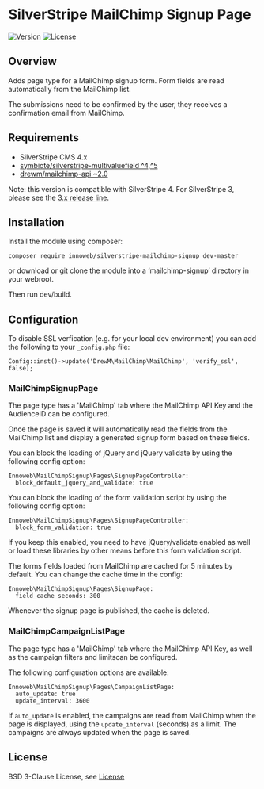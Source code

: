 # SilverStripe MailChimp Signup Page

[![Version](http://img.shields.io/packagist/v/innoweb/silverstripe-mailchimp-signup.svg?style=flat-square)](https://packagist.org/packages/innoweb/silverstripe-mailchimp-signup)
[![License](http://img.shields.io/packagist/l/innoweb/silverstripe-mailchimp-signup.svg?style=flat-square)](license.md)

## Overview

Adds page type for a MailChimp signup form. Form fields are read automatically from the MailChimp list.

The submissions need to be confirmed by the user, they receives a confirmation email from MailChimp.

## Requirements

* SilverStripe CMS 4.x
* [symbiote/silverstripe-multivaluefield ^4,^5](https://packagist.org/packages/symbiote/silverstripe-multivaluefield)
* [drewm/mailchimp-api ~2.0](https://packagist.org/packages/drewm/mailchimp-api)

Note: this version is compatible with SilverStripe 4. For SilverStripe 3, please see the [3.x release line](https://github.com/xini/silverstripe-mailchimp-signup/tree/3.0.2).

## Installation

Install the module using composer:
```
composer require innoweb/silverstripe-mailchimp-signup dev-master
```
or download or git clone the module into a ‘mailchimp-signup’ directory in your webroot.

Then run dev/build.

## Configuration

To disable SSL verfication (e.g. for your local dev environment) you can add the following to your `_config.php` file:

```
Config::inst()->update('DrewM\MailChimp\MailChimp', 'verify_ssl', false);
```

### MailChimpSignupPage

The page type has a 'MailChimp' tab where the MailChimp API Key and the AudienceID can be configured. 

Once the page is saved it will automatically read the fields from the MailChimp list and display a generated signup form based on these fields.

You can block the loading of jQuery and jQuery validate by using the following config option:

```
Innoweb\MailChimpSignup\Pages\SignupPageController:
  block_default_jquery_and_validate: true
```

You can block the loading of the form validation script by using the following config option:

```
Innoweb\MailChimpSignup\Pages\SignupPageController:
  block_form_validation: true
```

If you keep this enabled, you need to have jQuery/validate enabled as well or load these libraries by other means before this form validation script.

The forms fields loaded from MailChimp are cached for 5 minutes by default. You can change the cache time in the config:

```
Innoweb\MailChimpSignup\Pages\SignupPage:
  field_cache_seconds: 300
```

Whenever the signup page is published, the cache is deleted.


### MailChimpCampaignListPage 

The page type has a 'MailChimp' tab where the MailChimp API Key, as well as the campaign filters and limitscan be configured.

The following configuration options are available:

```
Innoweb\MailChimpSignup\Pages\CampaignListPage:
  auto_update: true
  update_interval: 3600
```

If `auto_update` is enabled, the campaigns are read from MailChimp when the page is displayed, using the `update_interval` (seconds) as a limit.
The campaigns are always updated when the page is saved.

## License

BSD 3-Clause License, see [License](license.md)
